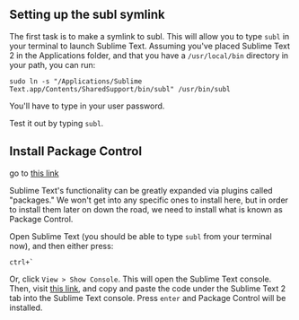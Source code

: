 
## Setting up the subl symlink

The first task is to make a symlink to subl. This will allow you to type `subl` in your terminal to launch Sublime Text. Assuming you've placed Sublime Text 2 in the Applications folder, and that you have a `/usr/local/bin` directory in your path, you can run:

```
sudo ln -s "/Applications/Sublime Text.app/Contents/SharedSupport/bin/subl" /usr/bin/subl
```

You'll have to type in your user password.

Test it out by typing `subl`.

## Install Package Control

go to [this link](https://sublime.wbond.net/installation)

Sublime Text's functionality can be greatly expanded via plugins called "packages." We won't get into any specific ones to install here, but in order to install them later on down the road, we need to install what is known as Package Control.

Open Sublime Text (you should be able to type `subl` from your terminal now), and then either press:

```
ctrl+`
```

Or, click `View > Show Console`. This will open the Sublime Text console. Then, visit [this link](https://sublime.wbond.net/installation#st2), and copy and paste the code under the Sublime Text 2 tab into the Sublime Text console. Press `enter` and Package Control will be installed.
